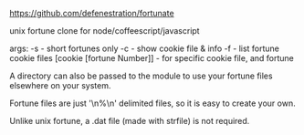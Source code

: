 https://github.com/defenestration/fortunate

unix fortune clone for node/coffeescript/javascript

args: 
	-s - short fortunes only 
	-c - show cookie file & info
	-f - list fortune cookie files
	[cookie [fortune Number]] - for specific cookie file, and fortune

A directory can also be passed to the module to use your fortune files elsewhere on your system.

Fortune files are just '\n%\n' delimited files, so it is easy to create your own.  

Unlike unix fortune, a .dat file (made with strfile) is not required. 